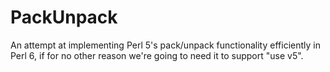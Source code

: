 # PackUnpack

An attempt at implementing Perl 5's pack/unpack functionality
efficiently in Perl 6, if for no other reason we're going to need
it to support "use v5".
